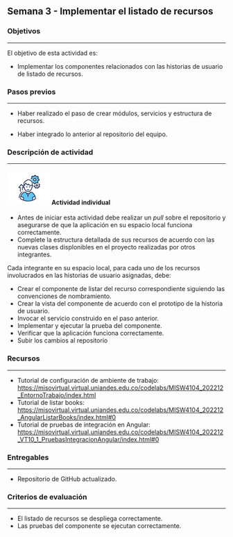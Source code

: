## Semana 3 - Implementar el listado de recursos

### Objetivos

---

El objetivo de esta actividad es:

- Implementar los componentes relacionados con las historias de usuario de listado de recursos.

### Pasos previos

---

- Haber realizado el paso de crear módulos, servicios y estructura de recursos.

- Haber integrado lo anterior al repositorio del equipo.

### Descripción de actividad

---

#### ![](./../../assets/images/individuo.png) Actividad individual

- Antes de iniciar esta actividad debe realizar un _pull_ sobre el repositorio y asegurarse de que la aplicación en su espacio local funciona correctamente.
- Complete la estructura detallada de sus recursos de acuerdo con las nuevas clases displonibles en el proyecto realizadas por otros integrantes.

Cada integrante en su espacio local, para cada uno de los recursos involucrados en las historias de usuario asignadas, debe:

- Crear el componente de listar del recurso correspondiente siguiendo las convenciones de nombramiento.
- Crear la vista del componente de acuerdo con el prototipo de la historia de usuario.
- Invocar el servicio construido en el paso anterior.
- Implementar y ejecutar la prueba del componente.
- Verificar que la aplicación funciona correctamente.
- Subir los cambios al repositorio

### Recursos

---

- Tutorial de configuración de ambiente de trabajo: https://misovirtual.virtual.uniandes.edu.co/codelabs/MISW4104_202212_EntornoTrabajo/index.html
- Tutorial de listar books: https://misovirtual.virtual.uniandes.edu.co/codelabs/MISW4104_202212_AngularListarBooks/index.html#0
- Tutorial de pruebas de integración en Angular: https://misovirtual.virtual.uniandes.edu.co/codelabs/MISW4104_202212_VT10_1_PruebasIntegracionAngular/index.html#0

### Entregables

---

- Repositorio de GitHub actualizado.

### Criterios de evaluación

---

- El listado de recursos se despliega correctamente.
- Las pruebas del componente se ejecutan correctamente.
